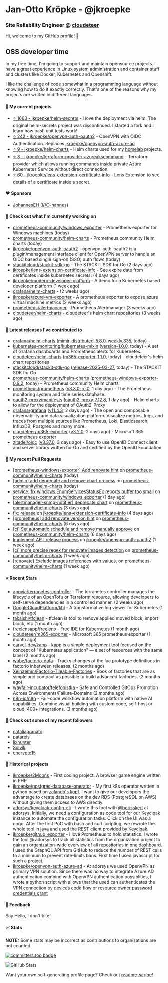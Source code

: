 # Jan-Otto Kröpke - @jkroepke
### Site Reliability Engineer @ [cloudeteer](https://cloudeteer.de/)

Hi, welcome to my GitHub profile! 👋

## OSS developer time
In my free time, I'm going to support and maintain opensource projects. I have a great experience in Linux system administration and container stuff and clusters like Docker, Kubernetes and Openshift.

I like the challenge of code somewhat in a programming language without knowing how to do it exactly correctly. That's one of the reasons why my projects are written in different languages.

#### 🌱 My current projects
- [⭐️ 1663 - jkroepke/helm-secrets](https://github.com/jkroepke/helm-secrets) - I love the deployment via helm. The original helm-secrets project was discontinued. I started a fork and I learn how bash unit tests work!
- [⭐️ 242 - jkroepke/openvpn-auth-oauth2](https://github.com/jkroepke/openvpn-auth-oauth2) - OpenVPN with OIDC Authentication. Replaces  [jkroepke/openvpn-auth-azure-ad](https://github.com/jkroepke/openvpn-auth-azure-ad) 
- [⭐️ 9 - jkroepke/helm-charts](https://github.com/jkroepke/helm-charts) - Helm charts used for my [homelab](https://github.com/jkroepke/homelab) projects.
- [⭐️ 3 - jkroepke/terraform-provider-azureakscommand](https://github.com/jkroepke/terraform-provider-azureakscommand) - Terraform provider which allows running commands inside private Azure Kubernetes Service without direct connection.
- [⭐️ 60 - jkroepke/lens-extension-certificate-info](https://github.com/jkroepke/lens-extension-certificate-info) - Lens Extension to see details of a certificate inside a secret.

#### ❤️ Sponsors

- [JohannesEH (I//O-hannes)](https://github.com/JohannesEH)


#### 👷 Check out what I'm currently working on

- [prometheus-community/windows_exporter](https://github.com/prometheus-community/windows_exporter) - Prometheus exporter for Windows machines (today)
- [prometheus-community/helm-charts](https://github.com/prometheus-community/helm-charts) - Prometheus community Helm charts (today)
- [jkroepke/openvpn-auth-oauth2](https://github.com/jkroepke/openvpn-auth-oauth2) - openvpn-auth-oauth2 is a plugin/management interface client for OpenVPN server to handle an OIDC based single sign-on (SSO) auth flows (today)
- [stackitcloud/stackit-sdk-go](https://github.com/stackitcloud/stackit-sdk-go) - The STACKIT SDK for Go (2 days ago)
- [jkroepke/lens-extension-certificate-info](https://github.com/jkroepke/lens-extension-certificate-info) - See expire date from certificates inside kubernetes secrets. (4 days ago)
- [jkroepke/modern-developer-platform](https://github.com/jkroepke/modern-developer-platform) - A demo for a Kubernetes based developer platform (1 week ago)
- [grafana/helm-charts](https://github.com/grafana/helm-charts) -  (2 weeks ago)
- [jkroepke/azure-vm-exporter](https://github.com/jkroepke/azure-vm-exporter) - A prometheus exporter to expose azure virtual machine metrics (2 weeks ago)
- [prometheus/alertmanager](https://github.com/prometheus/alertmanager) - Prometheus Alertmanager (3 weeks ago)
- [cloudeteer/helm-charts](https://github.com/cloudeteer/helm-charts) - cloudeteer's helm chart repositories (3 weeks ago)

#### 🔭 Latest releases I've contributed to

- [grafana/helm-charts](https://github.com/grafana/helm-charts) ([mimir-distributed-5.8.0-weekly.335](https://github.com/grafana/helm-charts/releases/tag/mimir-distributed-5.8.0-weekly.335), today) - 
- [kubernetes-monitoring/kubernetes-mixin](https://github.com/kubernetes-monitoring/kubernetes-mixin) ([version-1.0.0](https://github.com/kubernetes-monitoring/kubernetes-mixin/releases/tag/version-1.0.0), today) -  A set of Grafana dashboards and Prometheus alerts for Kubernetes.
- [cloudeteer/helm-charts](https://github.com/cloudeteer/helm-charts) ([m365-exporter-1.1.0](https://github.com/cloudeteer/helm-charts/releases/tag/m365-exporter-1.1.0), today) - cloudeteer's helm chart repositories
- [stackitcloud/stackit-sdk-go](https://github.com/stackitcloud/stackit-sdk-go) ([release-2025-03-27](https://github.com/stackitcloud/stackit-sdk-go/releases/tag/release-2025-03-27), today) - The STACKIT SDK for Go
- [prometheus-community/helm-charts](https://github.com/prometheus-community/helm-charts) ([prometheus-windows-exporter-0.9.2](https://github.com/prometheus-community/helm-charts/releases/tag/prometheus-windows-exporter-0.9.2), today) - Prometheus community Helm charts
- [prometheus/prometheus](https://github.com/prometheus/prometheus) ([v3.3.0-rc.0](https://github.com/prometheus/prometheus/releases/tag/v3.3.0-rc.0), 1 day ago) - The Prometheus monitoring system and time series database.
- [oauth2-proxy/manifests](https://github.com/oauth2-proxy/manifests) ([oauth2-proxy-7.12.8](https://github.com/oauth2-proxy/manifests/releases/tag/oauth2-proxy-7.12.8), 1 day ago) - Helm charts to allow for the deployment of OAuth2-Proxy
- [grafana/grafana](https://github.com/grafana/grafana) ([v11.4.3](https://github.com/grafana/grafana/releases/tag/v11.4.3), 2 days ago) - The open and composable observability and data visualization platform. Visualize metrics, logs, and traces from multiple sources like Prometheus, Loki, Elasticsearch, InfluxDB, Postgres and many more. 
- [cloudeteer/m365-exporter](https://github.com/cloudeteer/m365-exporter) ([v3.2.0](https://github.com/cloudeteer/m365-exporter/releases/tag/v3.2.0), 2 days ago) - Microsoft 365 prometheus exporter
- [zitadel/oidc](https://github.com/zitadel/oidc) ([v3.37.0](https://github.com/zitadel/oidc/releases/tag/v3.37.0), 3 days ago) - Easy to use OpenID Connect client and server library written for Go and certified by the OpenID Foundation

#### 🔨 My recent Pull Requests

- [[prometheus-windows-exporter] Add renovate hint](https://github.com/prometheus-community/helm-charts/pull/5485) on [prometheus-community/helm-charts](https://github.com/prometheus-community/helm-charts) (today)
- [[admin] add deprecate and remove chart process](https://github.com/prometheus-community/helm-charts/pull/5484) on [prometheus-community/helm-charts](https://github.com/prometheus-community/helm-charts) (today)
- [service: fix windows.EnumServicesStatusEx reports buffer too small](https://github.com/prometheus-community/windows_exporter/pull/1954) on [prometheus-community/windows_exporter](https://github.com/prometheus-community/windows_exporter) (1 day ago)
- [[alertmanager-snmp-notifier] deprecate chart](https://github.com/prometheus-community/helm-charts/pull/5476) on [prometheus-community/helm-charts](https://github.com/prometheus-community/helm-charts) (3 days ago)
- [fix: release](https://github.com/jkroepke/lens-extension-certificate-info/pull/11) on [jkroepke/lens-extension-certificate-info](https://github.com/jkroepke/lens-extension-certificate-info) (4 days ago)
- [[prometheus] add renovate version hint](https://github.com/prometheus-community/helm-charts/pull/5465) on [prometheus-community/helm-charts](https://github.com/prometheus-community/helm-charts) (6 days ago)
- [[ci] Set automatic schedule and remove manually approve](https://github.com/prometheus-community/helm-charts/pull/5463) on [prometheus-community/helm-charts](https://github.com/prometheus-community/helm-charts) (6 days ago)
- [Implement APT release process](https://github.com/jkroepke/openvpn-auth-oauth2/pull/445) on [jkroepke/openvpn-auth-oauth2](https://github.com/jkroepke/openvpn-auth-oauth2) (1 week ago)
- [[ci] more precise regex for renovate images detection](https://github.com/prometheus-community/helm-charts/pull/5461) on [prometheus-community/helm-charts](https://github.com/prometheus-community/helm-charts) (1 week ago)
- [[renovate] Exclude images references with values.](https://github.com/prometheus-community/helm-charts/pull/5457) on [prometheus-community/helm-charts](https://github.com/prometheus-community/helm-charts) (1 week ago)

#### ⭐ Recent Stars

- [appvia/terranetes-controller](https://github.com/appvia/terranetes-controller) - The terranetes controller manages the lifecycle of an OpenTofu or Terraform resource, allowing developers to self-serve dependencies in a controlled manner. (2 weeks ago)
- [GoogleCloudPlatform/khi](https://github.com/GoogleCloudPlatform/khi) - A transformative log viewer for Kubernetes (1 month ago)
- [takaishi/tfclean](https://github.com/takaishi/tfclean) - tfclean is tool to remove applied moved block, import block, etc (1 month ago)
- [freelensapp/freelens](https://github.com/freelensapp/freelens) - Free IDE for Kubernetes (1 month ago)
- [cloudeteer/m365-exporter](https://github.com/cloudeteer/m365-exporter) - Microsoft 365 prometheus exporter (1 month ago)
- [carvel-dev/kapp](https://github.com/carvel-dev/kapp) - kapp is a simple deployment tool focused on the concept of "Kubernetes application" — a set of resources with the same label (2 months ago)
- [wube/factorio-data](https://github.com/wube/factorio-data) - Tracks changes of the lua prototype definitions in factorio inbetween releases. (2 months ago)
- [Xeinaemm/Factorio-Tileable-Factories](https://github.com/Xeinaemm/Factorio-Tileable-Factories) - Book of factories that are as simple and compact as possible to build advanced factories. (2 months ago)
- [wayfair-incubator/telefonistka](https://github.com/wayfair-incubator/telefonistka) - Safe and Controlled GitOps Promotion Across Environments/Failure-Domains (2 months ago)
- [n8n-io/n8n](https://github.com/n8n-io/n8n) - Fair-code workflow automation platform with native AI capabilities. Combine visual building with custom code, self-host or cloud, 400+ integrations. (2 months ago)

#### 👯 Check out some of my recent followers

- [nataliagranato](https://github.com/nataliagranato)
- [patareis](https://github.com/patareis)
- [lixhunter](https://github.com/lixhunter)
- [Solvik](https://github.com/Solvik)
- [encrypto15](https://github.com/encrypto15)

#### 📜 Historical projects
- [jkroepke/2Moons](https://github.com/jkroepke/2Moons) - First coding project. A browser game engine written in PHP
- [jkroepke/postgres-database-operator](https://github.com/jkroepke/postgres-database-operator) - My first k8s operator written in python based on [zalando's kopf](https://github.com/zalando-incubator/kopf). I want to give our developers the advantage to create databases on the dev RDS (PostgreSQL on AWS) without giving them access to AWS directly.
- [adorsys/keycloak-config-cli](https://github.com/adorsys/keycloak-config-cli) - I wrote this tool with [@borisskert](https://github.com/borisskert) at adorsys. Initially, we need a configuration as code tool for our Keycloak instance to automate the configuration tasks. Click on the UI was a nogo. After the first PoC with bash and curl scripting, we rewrote the whole tool in java and used the REST client provided by Keycloak.
- [jkroepke/github_exporter](https://github.com/jkroepke/github_exporter) - I love Prometheus to hold statistics. I wrote the tool @ adorsys to track all statistics from the organization project to gain an organization-wide overview of all repositories in one dashboard. I used the GraphQL API from GitHub to reduce the number of REST calls to a minimum to prevent rate-limits bans. First time I used javascript for such a project.
- [jkroepke/openvpn-auth-azure-ad](https://github.com/jkroepke/openvpn-auth-azure-ad) - At adorsys we used OpenVPN as primary VPN solution. Since there was no way to integrate Azure AD authentication combind with OpenVPN authentication possiblities, I wrote a python script with allows that the used can authenticates the VPN connection by [devices code flow](https://docs.microsoft.com/en-us/azure/active-directory/develop/v2-oauth2-device-code) or [resource owner password credentials grant](https://docs.microsoft.com/en-us/azure/active-directory/develop/v2-oauth-ropc)

#### 💬 Feedback

Say Hello, I don't bite!

#### 📈 Stats

**NOTE:** Some stats may be incorrect as contributions to organizations
are not counted.

[![committers.top badge](https://user-badge.committers.top/germany/jkroepke.svg)](https://user-badge.committers.top/germany/jkroepke)

![GitHub Stats](https://github-readme-stats.vercel.app/api?username=jkroepke&count_private=false&theme=tokyonight&show_icons=true)

Want your own self-generating profile page? Check out [readme-scribe](https://github.com/muesli/readme-scribe)!
